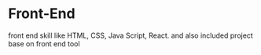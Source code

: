 # Front-End
front end skill like HTML, CSS, Java Script, React. and also included project base on front end tool
